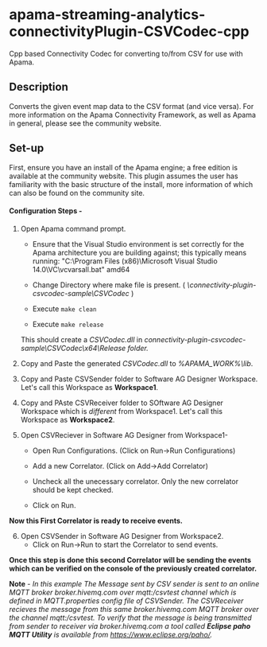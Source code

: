 # apama-streaming-analytics-connectivityPlugin-CSVCodec-cpp

Cpp based Connectivity Codec for converting to/from CSV for use with Apama.

## Description
Converts the given event map data to the CSV format (and vice versa). For more information on the Apama Connectivity Framework, as well as Apama in general, please see the community website. 

## Set-up
First, ensure you have an install of the Apama engine; a free edition is available at the community website. This plugin assumes the user has familiarity with the basic structure of the install, more information of which can also be found on the community site.

#### Configuration Steps -
1) Open Apama command prompt.
   - Ensure that the Visual Studio environment is set correctly for the 
   Apama architecture you are building against; this typically means running:
   "C:\Program Files (x86)\Microsoft Visual Studio 14.0\VC\vcvarsall.bat" amd64
   
   - Change Directory where make file is present. ( *\connectivity-plugin-csvcodec-sample\CSVCodec* )
   
   - Execute ```make clean```
   
   - Execute ```make release```
   
   This should create a *CSVCodec.dll* in *connectivity-plugin-csvcodec-sample\CSVCodec\x64\Release folder.*
2) Copy and Paste the generated *CSVCodec.dll* to *%APAMA_WORK%\lib*.
3) Copy and Paste CSVSender folder to Software AG Designer Workspace. Let's call this Workspace as **Workspace1**.
4) Copy and PAste CSVReceiver folder to SOftware AG Designer Workspace which is *different* from Workspace1. Let's call this Workspace as **Workspace2**.
5) Open CSVReciever in Software AG Designer from Workspace1-

   - Open Run Configurations. (Click on Run->Run Configurations)
  
   - Add a new Correlator. (Click on Add->Add Correlator)
  
   - Uncheck all the unecessary correlator. Only the new correlator should be kept checked.
  
   - Click on Run.
  
**Now this First Correlator is ready to receive events.**
  
6) Open CSVSender in Software AG Designer from Workspace2.
   - Click on Run->Run to start the Correlator to send events. 
   
**Once this step is done this second Correlator will be sending the events    which can be verified on the console of the previously created correlator.**
   
**Note** - *In this example The Message sent by CSV sender is sent to an online MQTT broker broker.hivemq.com over mqtt:/csvtest channel which is defined in MQTT.properties config file of CSVSender. The CSVReceiver recieves the message from this same broker.hivemq.com MQTT broker over the channel mqtt:/csvtest. To verify that the message is being transmitted from sender to receiver via broker.hivemq.com a tool called **Eclipse paho MQTT Utility** is available from https://www.eclipse.org/paho/.*
